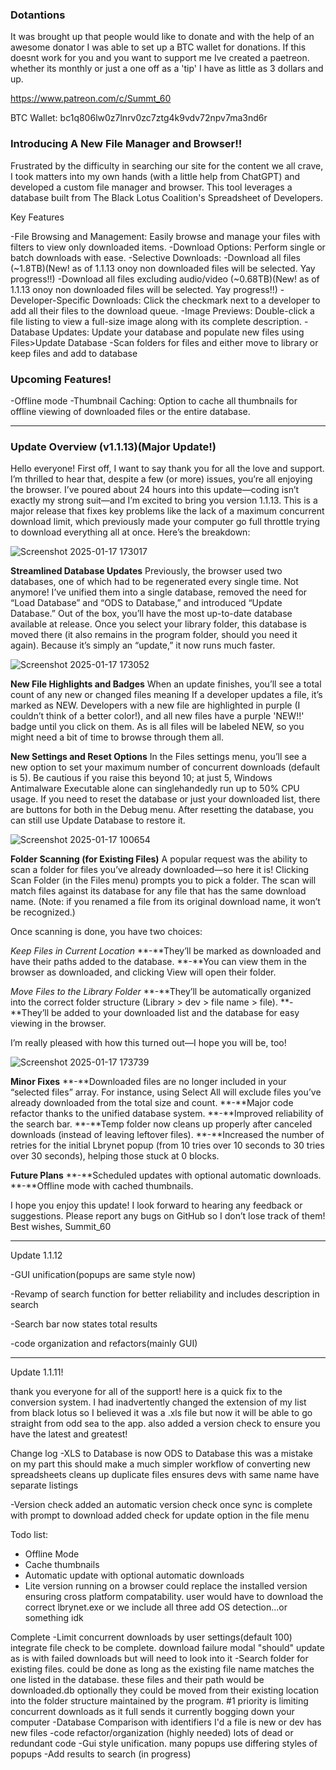 ### Dotantions
It was brought up that people would like to donate and with the help of an awesome donator I was able to set up a BTC wallet for donations. If this doesnt work for you and you want to support me Ive created a paetreon. whether its monthly or just a one off as a 'tip' I have as little as 3 dollars and up.

https://www.patreon.com/c/Summt_60

BTC Wallet: bc1q806lw0z7lnrv0zc7ztg4k9vdv72npv7ma3nd6r


### Introducing A New File Manager and Browser!!

Frustrated by the difficulty in searching our site for the content we all crave, I took matters into my own hands (with a little help from ChatGPT) and developed a custom file manager and browser. This tool leverages a database built from The Black Lotus Coalition's Spreadsheet of Developers.

Key Features

-File Browsing and Management: Easily browse and manage your files with filters to view only downloaded items.
-Download Options: Perform single or batch downloads with ease.
-Selective Downloads:
-Download all files (~1.8TB)(New! as of 1.1.13 onoy non downloaded files will be selected. Yay progress!!)
-Download all files excluding audio/video (~0.68TB)(New! as of 1.1.13 onoy non downloaded files will be selected. Yay progress!!)
-Developer-Specific Downloads: Click the checkmark next to a developer to add all their files to the download queue.
-Image Previews: Double-click a file listing to view a full-size image along with its complete description.
-Database Updates: Update your database and populate new files using Files>Update Database
-Scan folders for files and either move to library or keep files and add to database

### Upcoming Features!
-Offline mode
-Thumbnail Caching: Option to cache all thumbnails for offline viewing of downloaded files or the entire database.

------------------------------------------------------------------------------------------------------------------------

### Update Overview (v1.1.13)(Major Update!)

Hello everyone! First off, I want to say thank you for all the love and support. I’m thrilled to hear that, despite a few (or more) issues, you’re all enjoying the browser. I’ve poured about 24 hours into this update—coding isn’t exactly my strong suit—and I’m excited to bring you version 1.1.13. This is a major release that fixes key problems like the lack of a maximum concurrent download limit, which previously made your computer go full throttle trying to download everything all at once. Here’s the breakdown:

![Screenshot 2025-01-17 173017](https://github.com/user-attachments/assets/8244219c-7783-45b6-83a4-06ae47e7a437)

**Streamlined Database Updates**
Previously, the browser used two databases, one of which had to be regenerated every single time. Not anymore! I’ve unified them into a single database, removed the need for “Load Database” and “ODS to Database,” and introduced “Update Database.”
Out of the box, you’ll have the most up-to-date database available at release.
Once you select your library folder, this database is moved there (it also remains in the program folder, should you need it again).
Because it’s simply an “update,” it now runs much faster.

![Screenshot 2025-01-17 173052](https://github.com/user-attachments/assets/5e3b2d4b-b197-4cc4-90a8-d5ded72b08b6)

**New File Highlights and Badges**
When an update finishes, you’ll see a total count of any new or changed files meaning If a developer updates a file, it’s marked as NEW. Developers with a new file are highlighted in purple (I couldn’t think of a better color!), and all new files have a purple 'NEW!!' badge until you click on them. As is all files will be labeled NEW, so you might need a bit of time to browse through them all.

**New Settings and Reset Options**
In the Files settings menu, you’ll see a new option to set your maximum number of concurrent downloads (default is 5). Be cautious if you raise this beyond 10; at just 5, Windows Antimalware Executable alone can singlehandedly run up to 50% CPU usage.
If you need to reset the database or just your downloaded list, there are buttons for both in the Debug menu. After resetting the database, you can still use Update Database to restore it.

![Screenshot 2025-01-17 100654](https://github.com/user-attachments/assets/36999391-2a56-4ac4-9f43-1960da2ebde4)

**Folder Scanning (for Existing Files)**
A popular request was the ability to scan a folder for files you’ve already downloaded—so here it is! Clicking Scan Folder (in the Files menu) prompts you to pick a folder. The scan will match files against its database for any file that has the same download name. (Note: if you renamed a file from its original download name, it won’t be recognized.)

Once scanning is done, you have two choices:

_Keep Files in Current Location_
**-**They’ll be marked as downloaded and have their paths added to the database.
**-**You can view them in the browser as downloaded, and clicking View will open their folder.

_Move Files to the Library Folder_
**-**They’ll be automatically organized into the correct folder structure (Library > dev > file name > file).
**-**They’ll be added to your downloaded list and the database for easy viewing in the browser.

I’m really pleased with how this turned out—I hope you will be, too!

![Screenshot 2025-01-17 173739](https://github.com/user-attachments/assets/b1920fdb-40d4-4ff4-bf25-b8208910b626)

**Minor Fixes**
**-**Downloaded files are no longer included in your “selected files” array. For instance, using Select All will exclude files you’ve already downloaded from the total size and count.
**-**Major code refactor thanks to the unified database system.
**-**Improved reliability of the search bar.
**-**Temp folder now cleans up properly after canceled downloads (instead of leaving leftover files).
**-**Increased the number of retries for the initial Lbrynet popup (from 10 tries over 10 seconds to 30 tries over 30 seconds), helping those stuck at 0 blocks.

**Future Plans**
**-**Scheduled updates with optional automatic downloads.
**-**Offline mode with cached thumbnails.

I hope you enjoy this update! I look forward to hearing any feedback or suggestions. Please report any bugs on GitHub so I don’t lose track of them!
Best wishes,
Summit_60

------------------------------------------------------------------------------------------------------------------------

Update 1.1.12

-GUI unification(popups are same style now)

-Revamp of search function for better reliability and includes description in search

-Search bar now states total results

-code organization and refactors(mainly GUI)

------------------------------------------------------------------------------------------------------------------------

Update 1.1.11!

thank you everyone for all of the support! here is a quick fix to the conversion system. I had inadvertently changed the extension of my list from black lotus so I believed it was a .xls file but now it will be able to go straight from odd sea to the app. also added a version check to ensure you have the latest and greatest!

Change log
-XLS to Database is now ODS to Database
this was a mistake on my part this should make a much simpler workflow of converting new spreadsheets
cleans up duplicate files
ensures devs with same name have separate listings

-Version check
added an automatic version check once sync is complete with prompt to download
added check for update option in the file menu






Todo list:
- Offline Mode
- Cache thumbnails
- Automatic update with optional automatic downloads
- Lite version running on a browser could replace the installed version ensuring cross platform compatability. user would have to download the correct lbrynet.exe or we include all three add OS detection...or something idk


  

Complete
-Limit concurrent downloads by user settings(default 100) integrate file check to be complete. download failure modal "should" update as is with failed downloads but will need to look into it
-Search folder for existing files. could be done as long as the existing file name matches the one listed in the database. these files and their path would be downloaded.db optionally they could be moved from their existing location into the folder structure maintained by the program. 
#1 priority is limiting concurrent downloads as it full sends it currently bogging down your computer
-Database Comparison with identifiers I'd a file is new or dev has new files
-code refactor/organization (highly needed) lots of dead or redundant code
-Gui style unification. many popups use differing styles of popups
-Add results to search (in progress)
